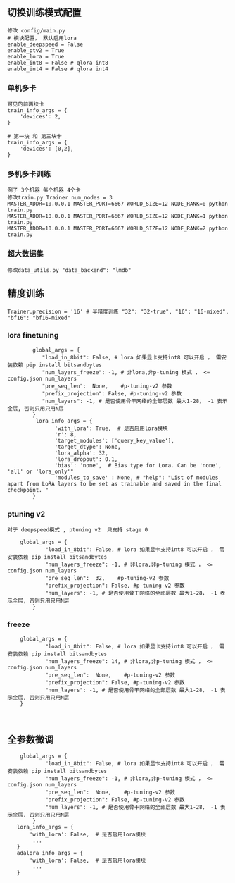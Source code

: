 
## 切换训练模式配置
    修改 config/main.py
    # 模块配置， 默认启用lora
    enable_deepspeed = False
    enable_ptv2 = True
    enable_lora = True
    enable_int8 = False # qlora int8
    enable_int4 = False # qlora int4

### 单机多卡
```text
可见的前两块卡
train_info_args = {
    'devices': 2,
}

# 第一块 和 第三块卡
train_info_args = {
    'devices': [0,2],
}
```

### 多机多卡训练
```text
例子 3个机器 每个机器 4个卡
修改train.py Trainer num_nodes = 3
MASTER_ADDR=10.0.0.1 MASTER_PORT=6667 WORLD_SIZE=12 NODE_RANK=0 python train.py 
MASTER_ADDR=10.0.0.1 MASTER_PORT=6667 WORLD_SIZE=12 NODE_RANK=1 python train.py 
MASTER_ADDR=10.0.0.1 MASTER_PORT=6667 WORLD_SIZE=12 NODE_RANK=2 python train.py 
```


### 超大数据集
    修改data_utils.py "data_backend": "lmdb" 

## 精度训练
    Trainer.precision = '16' # 半精度训练 "32": "32-true", "16": "16-mixed", "bf16": "bf16-mixed"



### lora finetuning
```text
        global_args = {
           "load_in_8bit": False, # lora 如果显卡支持int8 可以开启 ， 需安装依赖 pip install bitsandbytes
           "num_layers_freeze": -1, # 非lora,非p-tuning 模式 ， <= config.json num_layers
           "pre_seq_len":  None,    #p-tuning-v2 参数
           "prefix_projection": False, #p-tuning-v2 参数
           "num_layers": -1, # 是否使用骨干网络的全部层数 最大1-28， -1 表示全层, 否则只用只用N层
        }
         lora_info_args = {
               'with_lora': True,  # 是否启用lora模块
               'r': 8,
               'target_modules': ['query_key_value'],
               'target_dtype': None,
               'lora_alpha': 32,
               'lora_dropout': 0.1,
               'bias': 'none',  # Bias type for Lora. Can be 'none', 'all' or 'lora_only'"
               'modules_to_save' : None, # "help": "List of modules apart from LoRA layers to be set as trainable and saved in the final checkpoint. "
        }
```
    

### ptuning v2
 
    对于 deepspeed模式 , ptuning v2  只支持 stage 0

```text
    global_args = {
            "load_in_8bit": False, # lora 如果显卡支持int8 可以开启 ， 需安装依赖 pip install bitsandbytes
            "num_layers_freeze": -1, # 非lora,非p-tuning 模式 ， <= config.json num_layers
            "pre_seq_len":  32,    #p-tuning-v2 参数
            "prefix_projection": False, #p-tuning-v2 参数
            "num_layers": -1, # 是否使用骨干网络的全部层数 最大1-28， -1 表示全层, 否则只用只用N层
        }

```


### freeze

    
```text
    global_args = {
            "load_in_8bit": False, # lora 如果显卡支持int8 可以开启 ， 需安装依赖 pip install bitsandbytes
            "num_layers_freeze": 14, # 非lora,非p-tuning 模式 ， <= config.json num_layers
            "pre_seq_len":  None,    #p-tuning-v2 参数
            "prefix_projection": False, #p-tuning-v2 参数
            "num_layers": -1, # 是否使用骨干网络的全部层数 最大1-28， -1 表示全层, 否则只用只用N层
    }
    
 

```

## 全参数微调

```text
    global_args = {
            "load_in_8bit": False, # lora 如果显卡支持int8 可以开启 ， 需安装依赖 pip install bitsandbytes
            "num_layers_freeze": -1, # 非lora,非p-tuning 模式 ， <= config.json num_layers
            "pre_seq_len":  None,    #p-tuning-v2 参数
            "prefix_projection": False, #p-tuning-v2 参数
            "num_layers": -1, # 是否使用骨干网络的全部层数 最大1-28， -1 表示全层, 否则只用只用N层
        }
   lora_info_args = {
       'with_lora': False,  # 是否启用lora模块
        ...
   }
   adalora_info_args = {
       'with_lora': False,  # 是否启用lora模块
        ...
   }
```


